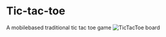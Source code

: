 # Tic-tac-toe
A mobilebased traditional tic tac toe game
![TicTacToe board](https://firebasestorage.googleapis.com/v0/b/myhoster-1ffa8.appspot.com/o/Screenshot_20201111-222326.png?alt=media&token=c193497f-a53b-401a-a504-c885d8a602d2 "Two player view")
